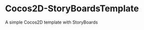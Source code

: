 Cocos2D-StoryBoardsTemplate
===========================

A simple Cocos2D template with StoryBoards
